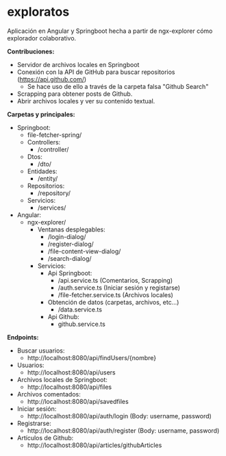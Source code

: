 # exploratos

Aplicación en Angular y Springboot hecha a partir de ngx-explorer cómo explorador colaborativo.


**Contribuciones:**
- Servidor de archivos locales en Springboot
- Conexión con la API de GitHub para buscar repositorios (https://api.github.com/)
  - Se hace uso de ello a través de la carpeta falsa "Github Search"
- Scrapping para obtener posts de Github.
- Abrir archivos locales y ver su contenido textual.


**Carpetas y principales:**
- Springboot:
  - file-fetcher-spring/
  - Controllers:
    - /controller/
  - Dtos:
    - /dto/
  - Entidades:
    - /entity/
  - Repositorios:
    - /repository/
  - Servicios:
    - /services/
- Angular:
  - ngx-explorer/
    - Ventanas desplegables:
      - /login-dialog/
      - /register-dialog/
      - /file-content-view-dialog/
      - /search-dialog/
    - Servicios:
      - Api Springboot:
        - /api.service.ts (Comentarios, Scrapping)
        - /auth.service.ts (Iniciar sesión y registarse)
        - /file-fetcher.service.ts (Archivos locales)
      - Obtención de datos (carpetas, archivos, etc...)
        - /data.service.ts
      - Api Github:
        - github.service.ts

**Endpoints:**
- Buscar usuarios:
  - http://localhost:8080/api/findUsers/{nombre}
- Usuarios:
  - http://localhost:8080/api/users
- Archivos locales de Springboot:
  - http://localhost:8080/api/files 
- Archivos comentados:
  - http://localhost:8080/api/savedfiles 
- Iniciar sesión:
  - http://localhost:8080/api/auth/login (Body: username, password) 
- Registrarse:
  - http://localhost:8080/api/auth/register (Body: username, password)
- Artículos de Github:
  - http://localhost:8080/api/articles/githubArticles

